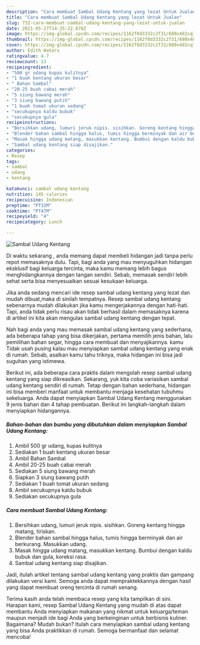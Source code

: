 ```yaml
---
description: "Cara membuat Sambal Udang Kentang yang lezat Untuk Jualan"
title: "Cara membuat Sambal Udang Kentang yang lezat Untuk Jualan"
slug: 732-cara-membuat-sambal-udang-kentang-yang-lezat-untuk-jualan
date: 2021-05-27T14:35:22.670Z
image: https://img-global.cpcdn.com/recipes/1162f8d3332c2f31/680x482cq70/sambal-udang-kentang-foto-resep-utama.jpg
thumbnail: https://img-global.cpcdn.com/recipes/1162f8d3332c2f31/680x482cq70/sambal-udang-kentang-foto-resep-utama.jpg
cover: https://img-global.cpcdn.com/recipes/1162f8d3332c2f31/680x482cq70/sambal-udang-kentang-foto-resep-utama.jpg
author: Edith Waters
ratingvalue: 4.7
reviewcount: 13
recipeingredient:
- "500 gr udang kupas kulitnya"
- "1 buah kentang ukuran besar"
- " Bahan Sambal"
- "20-25 buah cabai merah"
- "5 siung bawang merah"
- "3 siung bawang putih"
- "1 buah tomat ukuran sedang"
- "secukupnya kaldu bubuk"
- "secukupnya gula"
recipeinstructions:
- "Bersihkan udang, lumuri jeruk nipis. sisihkan. Goreng kentang hingga matang, tiriskan."
- "Blender bahan sambal hingga halus, tumis hingga berminyak dan air berkurang. Masukkan udang."
- "Masak hingga udang matang, masukkan kentang. Bumbui dengan kaldu bubuk dan gula, koreksi rasa."
- "Sambal udang kentang siap disajikan."
categories:
- Resep
tags:
- sambal
- udang
- kentang

katakunci: sambal udang kentang 
nutrition: 145 calories
recipecuisine: Indonesian
preptime: "PT32M"
cooktime: "PT47M"
recipeyield: "4"
recipecategory: Lunch

---
```



![Sambal Udang Kentang](https://img-global.cpcdn.com/recipes/1162f8d3332c2f31/680x482cq70/sambal-udang-kentang-foto-resep-utama.jpg)

Di waktu  sekarang , anda memang dapat membeli hidangan jadi tanpa perlu repot memasaknya dulu. Tapi, bagi anda yang mau menyuguhkan hidangan eksklusif bagi keluarga tercinta, maka kamu memang lebih bagus menghidangkannya dengan tangan sendiri. Sebab, memasak sendiri lebih sehat serta bisa menyesuaikan sesuai kesukaan keluarga.

Jika anda sedang mencari ide resep sambal udang kentang yang lezat dan mudah dibuat,maka di sinilah tempatnya. Resep sambal udang kentang  sebenarnya mudah dilakukan jika kamu mengerjakannya dengan hati-hati. Tapi, anda tidak perlu risau akan tidak berhasil dalam memasaknya 
karena di artikel ini kita akan mengulas sambal udang kentang dengan tepat.  



Nah bagi anda yang mau memasak sambal udang kentang yang sederhana, ada beberapa tahap yang bisa dikerjakan, pertama memilih jenis bahan, lalu pemilihan bahan segar, hingga cara membuat dan menyajikannya. kamu Tidak usah pusing kalau mau menyiapkan sambal udang kentang yang enak di rumah. Sebab, asalkan kamu  tahu triknya, maka hidangan ini bisa jadi suguhan yang istimewa.

Berikut ini, ada beberapa cara praktis  dalam mengolah resep sambal udang kentang yang siap dikreasikan. Sekarang, yuk kita coba variasikan sambal udang kentang sendiri di rumah. Tetap dengan bahan sederhana, hidangan ini bisa memberi manfaat untuk membantu menjaga kesehatan tubuhmu sekeluarga. Anda dapat menyiapkan Sambal Udang Kentang menggunakan 9 jenis bahan dan 4 tahap pembuatan. Berikut ini langkah-langkah dalam menyiapkan hidangannya.

<!--inarticleads1-->

##### Bahan-bahan dan bumbu yang dibutuhkan dalam menyiapkan Sambal Udang Kentang:

1. Ambil 500 gr udang, kupas kulitnya
1. Sediakan 1 buah kentang ukuran besar
1. Ambil  Bahan Sambal
1. Ambil 20-25 buah cabai merah
1. Sediakan 5 siung bawang merah
1. Siapkan 3 siung bawang putih
1. Sediakan 1 buah tomat ukuran sedang
1. Ambil secukupnya kaldu bubuk
1. Sediakan secukupnya gula




<!--inarticleads2-->

##### Cara membuat Sambal Udang Kentang:

1. Bersihkan udang, lumuri jeruk nipis. sisihkan. Goreng kentang hingga matang, tiriskan.
1. Blender bahan sambal hingga halus, tumis hingga berminyak dan air berkurang. Masukkan udang.
1. Masak hingga udang matang, masukkan kentang. Bumbui dengan kaldu bubuk dan gula, koreksi rasa.
1. Sambal udang kentang siap disajikan.




Jadi, itulah artikel tentang  sambal udang kentang  yang praktis dan gampang dilakukan versi kami. Semoga anda dapat mempraktekkannya dengan hasil yang dapat membuat oreng tercinta di rumah senang. 

Terima kasih anda telah membaca resep yang kita tampilkan di sini. Harapan kami, resep  Sambal Udang Kentang yang mudah di atas dapat membantu Anda menyiapkan makanan yang nikmat untuk keluarga/teman maupun menjadi ide bagi Anda yang berkeinginan untuk berbisnis kuliner. Bagaimana? Mudah bukan? Itulah cara menyiapkan sambal udang kentang yang bisa Anda praktikkan di rumah. Semoga bermanfaat dan selamat mencoba!

